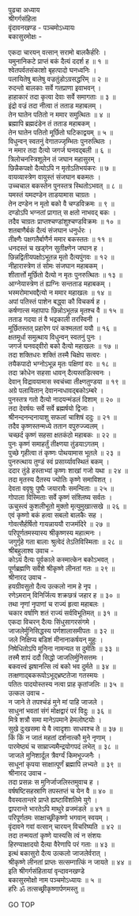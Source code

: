 पुढचा अध्याय  
श्रीगर्गसंहिता  
वृंदावनखण्ड - पञ्चमोऽध्यायः  
बकासुरमोक्षः -  
  
एकदा चारयन् वत्सान् सरामो बालकैर्हरिः ।  
यमुनानिकटे प्राप्तं बकं दैत्यं ददर्श ह ॥ १ ॥  
श्वेतपर्वतसंकाशो बृहत्पादो घनध्वनिः ।  
पलायितेषु बालेषु वज्रतुंडोऽग्रसद्धरिम् ॥ २ ॥  
रुदन्तो बालकाः सर्वे गतप्राणा इवाभवन् ।  
हाहाकारं तदा कृत्वा देवाः सर्वे समागताः ॥ ३ ॥  
इंद्रो वज्रं तदा नीत्वा तं तताड महाबलम् ।  
तेन घातेन पतितो न ममार समुत्थितः ॥ ४ ॥  
ब्रह्मापि ब्रह्मदंडेन तं तताड महाबकम् ।  
तेन घातेन पतितो मूर्छितो घटिकाद्वयम् ॥ ५ ॥  
विधुन्वन् स्वतनुं वेगातज्जृम्भितः पुनरुत्थितः ।  
न ममार तदा दैत्यो जगर्ज घनवद्‌बली ॥ ६ ॥  
त्रिलोचनस्त्रिशूलेन तं जघान महासुरम् ।  
छिन्नैकपक्षो दैत्योऽपि न मृतोऽतिभयंकरः ॥ ७ ॥  
वायव्यास्त्रेण वायुस्तं संजघान बकमतः ।  
उच्चचाल बकस्तेन पुनस्तत्र स्थितोऽभवत् ॥ ८ ॥  
यमस्तं यमदण्डेन ताडयामास चाग्रतः ।  
तेन दण्डेन न मृतो बको वै चण्डविक्रमः ॥ ९ ॥  
दण्डोऽपि भग्नतां प्रागात् स क्षतो नाभवद् बकः ।  
तदैव चाग्रतः प्राप्तश्चण्डांशुश्चण्डविक्रमः ॥ १० ॥  
शतबाणैर्बकं दैत्यं संजघान धनुर्धरः ।  
तीक्ष्णैः पक्षगतैर्बाणैर्न ममार बकस्ततः ॥ ११ ॥  
धनदस्तं च खड्गेन सुतीक्ष्णेन जघान ह ।  
छिन्नद्वितीयपक्षोऽभूतन्न मृतो दैत्यपुंगवः ॥ १२ ॥  
नीहारास्त्रेण तं सोमः संजघान महाबकम् ।  
शीतार्त्तो मूर्छितो दैत्यो न मृतः पुनरुत्थितः ॥ १३ ॥  
आग्नेयास्त्रेण तं ह्यग्निः सन्तताड महाबकम् ।  
भस्मरोमाभवद्दैत्यो न ममार महाखलः ॥ १४ ॥  
अपां पतिस्तं पाशेन बद्ध्वा कौ विचकर्ष ह ।  
कर्षणात्स महापापः छिन्नोऽभूतन्न मृतश्च वै ॥ १५ ॥  
तताड गदया तं वै भद्रकाली तरस्विनी ।  
मूर्छितस्तत् प्रहारेण परं कश्मलतां ययौ ॥ १६ ॥  
क्षतमूर्धा समुत्थाय विधुन्वन् स्वतनुं पुनः ।  
जगर्ज घनवद्‌वीरो बको दैत्यो महाखलः ॥ १७ ॥  
तदा शक्तिधरः शक्तिं तस्मै चिक्षेप सत्वरः ।  
तयैकपादो भग्नोऽभून्न मृतः पक्षिणां वरः ॥ १८ ॥  
तदा क्रोधेन सहसा धावन् दैत्यस्तडित्स्वनः ।  
देवान् विद्रावयामास स्वचंच्वा तीक्ष्णतुण्डया ॥ १९ ॥  
अग्रे पलायितान् देवानन्वधावद्‌बकोऽम्बरे ।  
पुनस्तत्र गतो दैत्यो नादयन्मंडलं दिशाम् ॥ २० ॥  
तदा देवर्षयः सर्वे सर्वे ब्रह्मर्षयो द्विजाः ।  
श्रीनन्दनन्दनायाशु सफलां चाशिषं ददुः ॥ २१ ॥  
तदैव कृष्णस्तन्मध्ये ततान वपुरुज्ज्वलम् ।  
चच्छर्द कृष्णं सहसा क्षतकंठो महाबकः ॥ २२ ॥  
पुनः कृष्णं समाहर्तुं तीक्ष्णया तुंडयाऽगतम् ।  
पुच्छे गृहीत्वा तं कृष्णः पोथयामास भूतले ॥ २३ ॥  
पुनरुत्थाय तुण्डं स्वं प्रसार्य्यावस्थितं बकम् ।  
ददार तुंडे हस्ताभ्यां कृष्णः शाखां गजो यथा ॥ २४ ॥  
तदा मृतस्य दैतस्य ज्योतिः कृष्णे समाविशत् ।  
देवता ववृषुः पुष्पैः जयारावैः समन्विताः ॥ २५ ॥  
गोपाला विस्मिताः सर्वे कृष्णं संश्लिष्य सर्वतः ।  
ऊचुस्त्वं कुशलीभूतो मुक्तो मृत्युमुखात्सखे ॥ २६ ॥  
एवं कृष्णो बकं हत्वा सबलो बालकैः सह ।  
गोवत्सैर्हर्षितो गायन्नाययौ राजमंदिरे ॥ २७ ॥  
परिपूर्णतमस्यास्य श्रीकृष्णस्य महात्मनः ।  
जगुर्गृहे गता बालाः श्रुत्वेदं तेऽतिविस्मिताः ॥ २८ ॥  
श्रीबहुलाश्व उवाच -  
कोऽयं दैत्यः पूर्वकाले कस्मात्केन बकोऽभवत् ।  
पूर्णब्रह्मणि सर्वेशे श्रीकृष्णे लीनतां गतः ॥ २९ ॥  
श्रीनारद उवाच -  
हयग्रीवसुतो दैत्य उत्कलो नाम हे नृप ।  
रणेऽमरान् विनिर्जित्य शक्रछत्रं जहार ह ॥ ३० ॥  
तथा नृणां नृपाणां च राज्यं हृत्वा महाबलः ।  
चकार वर्षाणि शतं राज्यं सर्वविभूतिमत् ॥ ३१ ॥  
एकदा विचरन् दैत्यः सिंधुसागरसंगमे ।  
जाजलेर्मुनिसिद्धस्य पर्णशालासमीपतः ॥ ३२ ॥  
जले निक्षिप्य बडिशं मीनानाकर्षयन् मुहुः ।  
निषेधितोऽपि मुनिना नामन्यत स दुर्मतिः ॥ ३३ ॥  
तस्मै शापं ददौ सिद्धो जाजलिर्मुनिसत्तमः ।  
बकवत्त्वं झषानत्सि त्वं बको भव दुर्मते ॥ ३४ ॥  
तत्क्षणाद्‌बकरूपोऽभूद्‌भ्रष्टतेजा गतस्मयः ।  
पतितः पादयोस्तस्य नत्वा प्राह कृतांजलिः ॥ ३५ ॥  
उत्कल उवाच -  
न जाने ते तपश्चंडं मुने मां पाहि जाजले ।  
साधुनां भवतां संगं मोक्षद्वारं परं विदुः ॥ ३६ ॥  
मित्रे शत्रौ समा मानेऽपमाने हेमलोष्टयोः ।  
सुखे दुःखसमा ये वै त्वादृशाः साधवश्च ते ॥ ३७ ॥  
किं किं न जातं महतां दर्शनात्कौ मुने नृणाम् ।  
पारमेष्ठ्यं च साम्राज्यमैन्द्रयोगपदं लभेत् ॥ ३८ ॥  
जाजले मुनिशार्दूल त्रैवर्ग्यं किमभूज्जनैः ।  
साधूनां कृपया साक्षात्पूर्णं ब्रह्मापि लभ्यते ॥ ३९ ॥  
श्रीनारद उवाच -  
तदा प्रसन्नः स मुनिर्जाजलिस्तमुवाच ह ।  
वर्षषष्टिसहस्राणि तपस्तप्तं च येन वै ॥ ४० ॥  
वैवस्वतान्तरे प्राप्ते ह्यष्टाविंशतिमे युगे ।  
द्वापरान्ते भारतेऽपि माथुरे व्रजमंडले ॥ ४१ ॥  
परिपूर्णतमः साक्षाच्छ्रीकृष्णो भगवान् स्वयम् ।  
वृंदावने गवां वत्सान् चारयन् विचरिष्यति ॥ ४२ ॥  
तदा तन्मयतां कृष्णे यास्यसि त्वं न संशयः  
हिरण्याक्षादयो दैत्या वैरेणापि परं गताः ॥ ४३ ॥  
इत्थं बकासुरो दैत्य उत्कलो जाजलेर्वरात् ।  
श्रीकृष्णे लीनतां प्राप्तः सत्सम्गात्किं न जायते ॥ ४४ ॥  
इति श्रीगर्गसंहितायां वृन्दावनखण्डे  
बकासुरमोक्षो नाम पञ्चमोऽध्यायः ॥ ५ ॥  
हरिः ॐ तत्सच्छ्रीकृष्णार्पणमस्तु ॥  
  
GO TOP
